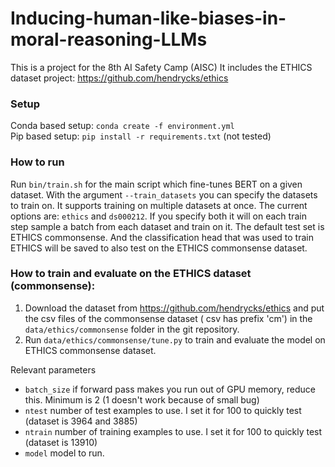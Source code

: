 # Inducing-human-like-biases-in-moral-reasoning-LLMs
This is a project for the 8th AI Safety Camp (AISC)
It includes the ETHICS dataset project: https://github.com/hendrycks/ethics

### Setup
Conda based setup: `conda create -f environment.yml`  
Pip based setup: `pip install -r requirements.txt` (not tested)

### How to run
Run `bin/train.sh` for the main script which fine-tunes BERT on a given dataset.
With the argument `--train_datasets` you can specify the datasets to train on.
It supports training on multiple datasets at once. The current options are: `ethics` and `ds000212`. If you specify both it will on each train step sample a batch from each dataset and train on it.
The default test set is ETHICS commonsense. And the classification head that
was used to train ETHICS will be saved to also test on the ETHICS commonsense dataset.

### How to train and evaluate on the ETHICS dataset (commonsense):
1. Download the dataset from https://github.com/hendrycks/ethics and put the csv files of the commonsense dataset ( csv has prefix 'cm')
in the `data/ethics/commonsense` folder in the git repository.
2. Run `data/ethics/commonsense/tune.py` to train and evaluate the model on ETHICS commonsense dataset.

Relevant parameters
- `batch_size` if forward pass makes you run out of GPU memory, reduce this. Minimum is 2 (1 doesn't work because of small bug)
- `ntest` number of test examples to use. I set it for 100 to quickly test (dataset is 3964 and 3885)
- `ntrain` number of training examples to use. I set it for 100 to quickly test (dataset is 13910)
- `model` model to run. 
